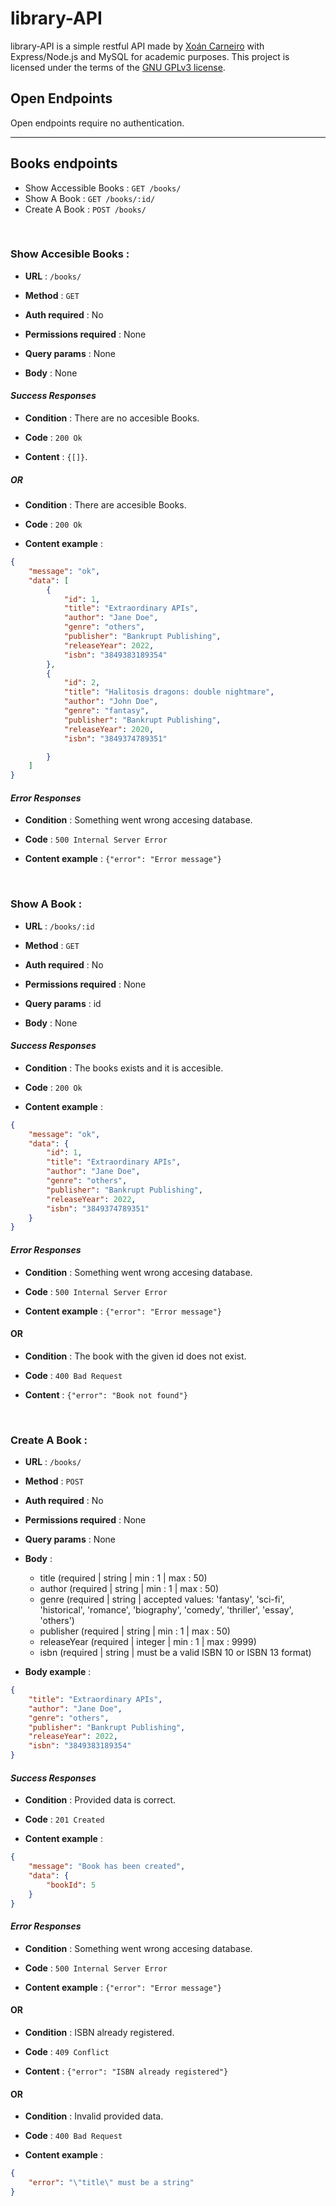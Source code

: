 # library-API

library-API is a simple restful API made by [Xoán Carneiro](https://github.com/xocarva) with Express/Node.js and MySQL for academic purposes. This project is licensed under the terms of the [GNU GPLv3 license](https://www.gnu.org/licenses/gpl-3.0.en.html).

## Open Endpoints

Open endpoints require no authentication.

---



## Books endpoints

* Show Accessible Books : `GET /books/`
* Show A Book : `GET /books/:id/`
* Create A Book : `POST /books/`

&nbsp;

### Show Accesible Books :


- **URL** : `/books/`

- **Method** : `GET`

- **Auth required** : No

- **Permissions required** : None

- **Query params** : None

- **Body** : None


#### _Success Responses_


- **Condition** : There are no accesible Books.

- **Code** : `200 Ok`

- **Content** : `{[]}`.

##### OR

- **Condition** : There are accesible Books.

- **Code** : `200 Ok`

- **Content example** :

```json
{
    "message": "ok",
    "data": [
        {
            "id": 1,
            "title": "Extraordinary APIs",
            "author": "Jane Doe",
            "genre": "others",
            "publisher": "Bankrupt Publishing",
            "releaseYear": 2022,
            "isbn": "3849383189354"
        },
        {
            "id": 2,
            "title": "Halitosis dragons: double nightmare",
            "author": "John Doe",
            "genre": "fantasy",
            "publisher": "Bankrupt Publishing",
            "releaseYear": 2020,
            "isbn": "3849374789351"

        }
    ]
}
```

#### _Error Responses_


- **Condition** : Something went wrong accesing database.

- **Code** : `500 Internal Server Error`

- **Content example** : `{"error": "Error message"}`

&nbsp;
### Show A Book :


- **URL** : `/books/:id`

- **Method** : `GET`

- **Auth required** : No

- **Permissions required** : None

- **Query params** : id

- **Body** : None


#### _Success Responses_


- **Condition** : The books exists and it is accesible.

- **Code** : `200 Ok`

- **Content example** :

```json
{
    "message": "ok",
    "data": {
        "id": 1,
        "title": "Extraordinary APIs",
        "author": "Jane Doe",
        "genre": "others",
        "publisher": "Bankrupt Publishing",
        "releaseYear": 2022,
        "isbn": "3849374789351"
    }
}
```

#### _Error Responses_


- **Condition** : Something went wrong accesing database.

- **Code** : `500 Internal Server Error`

- **Content example** : `{"error": "Error message"}`

#### OR

- **Condition** : The book with the given id does not exist.

- **Code** : `400 Bad Request`

- **Content** : `{"error": "Book not found"}`

&nbsp;
### Create A Book :


- **URL** : `/books/`

- **Method** : `POST`

- **Auth required** : No

- **Permissions required** : None

- **Query params** : None

- **Body** :
    - title (required  | string | min : 1 | max : 50)
    - author (required  | string | min : 1 | max : 50)
    - genre (required  | string | accepted values: 'fantasy', 'sci-fi', 'historical', 'romance', 'biography', 'comedy', 'thriller', 'essay', 'others')
    - publisher (required  | string | min : 1 | max : 50)
    - releaseYear (required  | integer | min : 1 | max : 9999)
    - isbn (required | string | must be a valid ISBN 10 or ISBN 13 format)

- **Body example** :

```json
{
    "title": "Extraordinary APIs",
    "author": "Jane Doe",
    "genre": "others",
    "publisher": "Bankrupt Publishing",
    "releaseYear": 2022,
    "isbn": "3849383189354"
}
```

#### _Success Responses_


- **Condition** : Provided data is correct.

- **Code** : `201 Created`

- **Content example** :

```json
{
    "message": "Book has been created",
    "data": {
        "bookId": 5
    }
}
```

#### _Error Responses_


- **Condition** : Something went wrong accesing database.

- **Code** : `500 Internal Server Error`

- **Content example** : `{"error": "Error message"}`

#### OR

- **Condition** : ISBN already registered.

- **Code** : `409 Conflict`

- **Content** : `{"error": "ISBN already registered"}`


#### OR

- **Condition** : Invalid provided data.

- **Code** : `400 Bad Request`

- **Content example** :

```json
{
    "error": "\"title\" must be a string"
}
```

